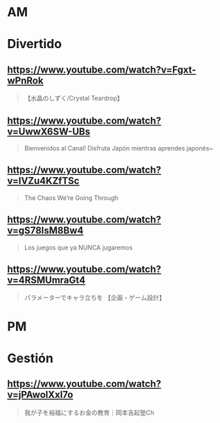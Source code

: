 # AM
# Divertido

## https://www.youtube.com/watch?v=Fgxt-wPnRok

> 【水晶のしずく/Crystal Teardrop】 
 
## https://www.youtube.com/watch?v=UwwX6SW-UBs 

> Bienvenidos al Canal! Disfruta Japón mientras aprendes japonés~ 

## https://www.youtube.com/watch?v=IVZu4KZfTSc

> The Chaos We’re Going Through 
 
## https://www.youtube.com/watch?v=gS78IsM8Bw4

> Los juegos que ya NUNCA jugaremos

## https://www.youtube.com/watch?v=4RSMUmraGt4 

> パラメーターでキャラ立ちを 【企画・ゲーム設計】 

# PM
# Gestión

## https://www.youtube.com/watch?v=jPAwolXxI7o

> 我が子を裕福にするお金の教育｜岡本吉起塾Ch 
